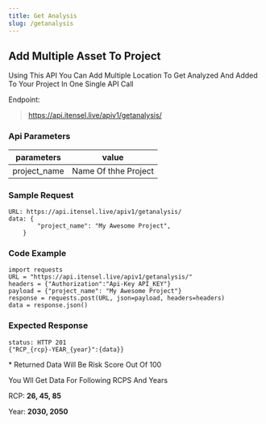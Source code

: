 ```yaml
---
title: Get Analysis
slug: /getanalysis
---
```


## Add Multiple Asset To Project

Using This API You Can Add Multiple Location To Get Analyzed And Added To Your Project In One Single API Call

Endpoint:

> https://api.itensel.live/apiv1/getanalysis/


### Api Parameters

| parameters        | value                             |
| ---------------- | --------------------------------- |
| project_name              | Name Of thhe Project    |

### Sample Request
```
URL: https://api.itensel.live/apiv1/getanalysis/
data: {
		"project_name": "My Awesome Project",
    }
```
### Code Example

```
import requests
URL = "https://api.itensel.live/apiv1/getanalysis/"
headers = {"Authorization":"Api-Key API_KEY"}
payload = {"project_name": "My Awesome Project"}
response = requests.post(URL, json=payload, headers=headers)
data = response.json()
```

### Expected Response
```
status: HTTP 201
{"RCP_{rcp}-YEAR_{year}":{data}}
```
\* Returned Data Will Be Risk Score Out Of 100

You Wll Get Data For Following RCPS And Years

RCP: **26, 45, 85**

Year: **2030, 2050**